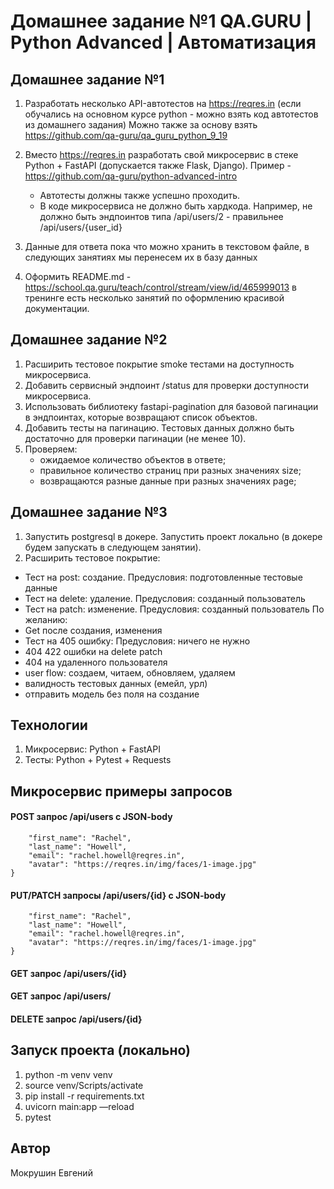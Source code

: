 # Домашнее задание №1 QA.GURU | Python Advanced | Автоматизация
## Домашнее задание №1

1. Разработать несколько API-автотестов на https://reqres.in (если обучались на основном курсе python - можно взять код автотестов из домашнего задания) Можно также за основу взять https://github.com/qa-guru/qa_guru_python_9_19

2. Вместо https://reqres.in разработать свой микросервис в стеке Python + FastAPI (допускается также Flask, Django).
Пример - https://github.com/qa-guru/python-advanced-intro
    - Автотесты должны также успешно проходить.
    - В коде микросервиса не должно быть хардкода. Например, не должно быть эндпоинтов типа /api/users/2 -  правильнее /api/users/{user_id}
3. Данные для ответа пока что можно хранить в текстовом файле, в следующих занятиях мы перенесем их в базу данных
4. Оформить README.md - https://school.qa.guru/teach/control/stream/view/id/465999013 в тренинге есть несколько занятий по оформлению красивой документации.

## Домашнее задание №2
1. Расширить тестовое покрытие smoke тестами на доступность микросервиса.
2. Добавить сервисный эндпоинт /status для проверки доступности микросервиса.
3. Использовать библиотеку fastapi-pagination для базовой пагинации в эндпоинтах, которые возвращают список объектов.
4. Добавить тесты на пагинацию. Тестовых данных должно быть достаточно для проверки пагинации (не менее 10).
5. Проверяем:
   - ожидаемое количество объектов в ответе;
   - правильное количество страниц при разных значениях size;
   - возвращаются разные данные при разных значениях page;

## Домашнее задание №3
1. Запустить postgresql в докере.
   Запустить проект локально (в докере будем запускать в следующем занятии).
2. Расширить тестовое покрытие:
- Тест на post: создание. Предусловия: подготовленные тестовые данные
- Тест на delete: удаление. Предусловия: созданный пользователь
- Тест на patch: изменение. Предусловия: созданный пользователь
По желанию:
- Get после создания, изменения
- Тест на 405 ошибку: Предусловия: ничего не нужно
- 404 422 ошибки на delete patch
- 404 на удаленного пользователя
- user flow: создаем, читаем, обновляем, удаляем
- валидность тестовых данных (емейл, урл)
- отправить модель без поля на создание

## Технологии
1. Микросервис: Python + FastAPI
2. Тесты: Python + Pytest + Requests

## Микросервис примеры запросов
#### POST запрос /api/users с JSON-body
```{
    "first_name": "Rachel",
    "last_name": "Howell",
    "email": "rachel.howell@reqres.in",
    "avatar": "https://reqres.in/img/faces/1-image.jpg"
}
```
#### PUT/PATCH запросы /api/users/{id} с JSON-body
```{
    "first_name": "Rachel",
    "last_name": "Howell",
    "email": "rachel.howell@reqres.in",
    "avatar": "https://reqres.in/img/faces/1-image.jpg"
}
```
#### GET запрос /api/users/{id}
#### GET запрос /api/users/
#### DELETE запрос /api/users/{id}

## Запуск проекта (локально)
1. python -m venv venv
2. source venv/Scripts/activate
3. pip install -r requirements.txt
4. uvicorn main:app —reload
5. pytest

## Автор 
Мокрушин Евгений

